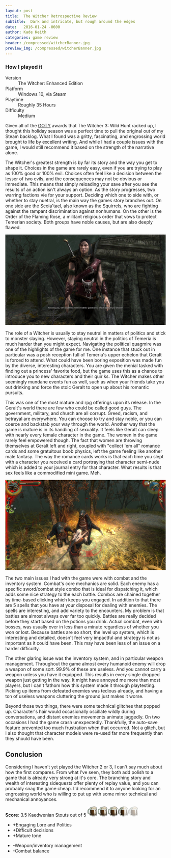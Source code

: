 ```yaml
---
layout: post
title:  The Witcher Retrospective Review
subtitle:  Dark and intricate, but rough around the edges
date:   2016-01-24 -0600
author: Kade Keith
categories: game review
header: /compressed/witcherBanner.jpg
preview_img: /compressed/witcherBanner.jpg
---
```


<div class="how-played">
        <h3>How I played it</h3>
        <dl>
            <span class="shadow dl-1 how-play-wrapper">
                <dt>Version</dt>
                <dd>The Witcher: Enhanced Edition</dd>
            </span>
            <span class="shadow dl-2 how-play-wrapper">
                <dt>Platform</dt>
                <dd>Windows 10, via Steam</dd>
            </span>
            <span class="shadow dl-3 how-play-wrapper">
                <dt>Playtime</dt>
                <dd>Roughly 35 Hours</dd>
            </span>
            <span class="dl-4 how-play-wrapper shadow">
                <dt>Difficulty</dt>
                <dd>Medium</dd>
            </span>
        </dl>
</div>

Given all of the <a href="https://www.ign.com/wikis/best-of-2015/Game_of_the_Year" target="_blank">GOTY</a> awards that The Witcher 3: Wild Hunt racked up, I thought this holiday season was a perfect time to pull the original out of my Steam backlog. What I found was a gritty, fascinating, and engrossing world brought to life by excellent writing. And while I had a couple issues with the game, I would still recommend it based on the strength of the narrative alone.  

The Witcher's greatest strength is by far its story and the way you get to shape it. Choices in the game are rarely easy, even if you are trying to play as 100% good or 100% evil. Choices often feel like a decision between the lesser of two evils, and the consequences may not be obvious or immediate. This means that simply reloading your save after you see the results of an action isn't always an option. As the story progresses, two warring factions vie for your support. Deciding which one to side with, or whether to stay nuetral, is the main way the games story branches out. On one side are the Scoia'tael, also known as the Squirrels, who are fighting against the rampant discrimination against nonhumans. On the other is the Order of the Flaming Rose, a militant religious order that vows to protect Temerian society. Both groups have noble causes, but are also deeply flawed.

![Dialogue Screenshot](/compressed/witcherDialogue.jpg)

The role of a Witcher is usually to stay neutral in matters of politics and stick to monster slaying. However, staying neutral in the politics of Temeria is much harder than you might expect. Navigating the political quagmire was one of the highlights of the game for me. One instance that stuck out in particular was a posh reception full of Temeria's upper echelon that Geralt is forced to attend. What could have been boring exposition was made fun by the diverse, interesting characters. You are given the menial tasked with finding out a princess' favorite food, but the game uses this as a chance to introduce you to new characters and their quir
ks. The Witcher makes other seemingly mundane events fun as well, such as when your friends take you out drinking and force the stoic Geralt to open up about his romantic pursuits.

This was one of the most mature and rpg offerings upon its release. In the Geralt's world there are few who could be called good guys. The government, military, and church are all corrupt. Greed, racism, and betrayal are everywhere. You can choose to try and stay noble, or you can coerce and backstab your way through the world. Another way that the game is mature is in its handling of sexuality. It feels like Geralt can sleep with nearly every female character in the game. The women in the game rarely feel empowered though. The fact that women are throwing themselves at Geralt left and right, coupled with "collect 'em all" romance cards and some gratuitous boob physics, left the game feeling like another male fantasy. The way the romance cards works is that each time you slept with a character you received a card portraying that character semi-nude which is added to your journal entry for that character. What results is that sex feels like a commodified mini game. Meh.

![Combat Screenshot](/compressed/witcherCombat.jpg)

The two main issues I had with the game were with combat and the inventory system. Combat's core mechanics are solid. Each enemy has a specific sword/combat style combo that is ideal for dispatching it, which adds some nice strategy to the each battle. Combos are chained together by time-based clicking which keeps you engaged. In addition to that there are 5 spells that you have at your disposal for dealing with enemies. The spells are interesting, and add variety to the encounters. My problem is that battles are almost always over far too quickly. Battles are really decided before they start based on the potions you drink. Actual combat, even with bosses, was usually over in less than a minute regardless of whether you won or lost. Because battles are so short, the level up system, which is interesting and detailed, doesn't feel very impactful and strategy is not as important as it could have been. This may have been less of an issue on a harder difficulty.

The other glaring issue was the inventory system, and in particular weapon management. Throughout the game almost every humanoid enemy will drop a weapon of some sort. 99.9% of these are useless. And you cannot carry a weapon unless you have it equipped. This results in every single dropped weapon just getting in the way. It might have annoyed me more than most players, but I can't fathom how this system made it through playtesting. Picking up items from defeated enemies was tedious already, and having a ton of useless weapons cluttering the ground just makes it worse.

Beyond those two things, there were some technical glitches that popped up. Character's hair would occasionally oscillate wildly during conversations, and distant enemies movements animate jaggedly. On two occasions I had the game crash unexpectedly. Thankfully, the auto-save feature prevented too much frustration when that occurred. Not a glitch, but I also thought that character models were re-used far more frequently than they should have been.

## Conclusion

Considering I haven't yet played the Witcher 2 or 3, I can't say much about how the first compares. From what I've seen, they both add polish to a game that is already very strong at it's core. The branching story and wealth of interesting sidequests offer plenty of replay value, and you can probably snag the game cheap. I'd recommend it to anyone looking for an engrossing world who is willing to put up with some minor technical and mechanical annoyances.

<span class="game-score"> **Score**: 3.5 Kaedwenian Stouts out of 5 ![3.5 out of 5](/compressed/witcher.png)</span>
<ul class="good-points">
    <li><span class="list-icon">&#43;</span>Engaging Lore and Politics</li>
    <li><span class="list-icon">&#43;</span>Difficult decisions</li>    
    <li><span class="list-icon">&#43;</span>Mature tone</li>    
</ul>
<ul class="bad-points">
    <li><span class="list-icon">-</span>Weapon/inventory management</li>
    <li><span class="list-icon">-</span>Combat balance</li>    
</ul>
